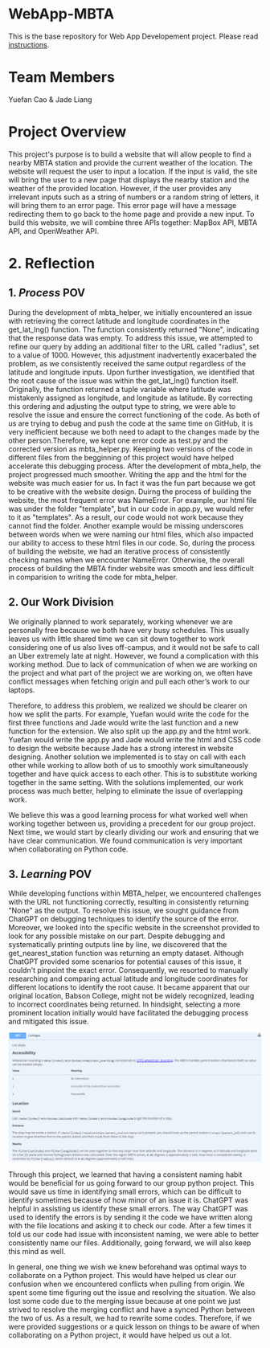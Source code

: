# WebApp-MBTA
 This is the base repository for Web App Developement project. Please read [instructions](instructions.md). 

# Team Members
Yuefan Cao & Jade Liang

# Project Overview
This project's purpose is to build a website that will allow people to find a nearby MBTA station and provide the current weather of the location. The website will request the user to input a location. If the input is valid, the site will bring the user to a new page that displays the nearby station and the weather of the provided location. However, if the user provides any irrelevant inputs such as a string of numbers or a random string of letters, it will bring them to an error page. This error page will have a message redirecting them to go back to the home page and provide a new input. To build this website, we will combine three APIs together: MapBox API, MBTA API, and OpenWeather API. 

# 2. Reflection
 ## 1. *Process* POV
During the development of mbta_helper, we initially encountered an issue with retrieving the correct latitude and longitude coordinates in the get_lat_lng() function. The function consistently returned "None", indicating that the response data was empty. To address this issue, we attempted to refine our query by adding an additional filter to the URL called "radius", set to a value of 1000. However, this adjustment inadvertently exacerbated the problem, as we consistently received the same output regardless of the latitude and longitude inputs. Upon further investigation, we identified that the root cause of the issue was within the get_lat_lng() function itself. Originally, the function returned a tuple variable where latitude was mistakenly assigned as longitude, and longitude as latitude. By correcting this ordering and adjusting the output type to string, we were able to resolve the issue and ensure the correct functioning of the code. As both of us are trying to debug and push the code at the same time on GitHub, it is very inefficient because we both need to adapt to the changes made by the other person.Therefore, we kept one error code as test.py and the corrected version as mbta_helper.py. Keeping two versions of the code in different files from the begginning of this project would have helped accelerate this debugging process. 
After the development of mbta_help, the project progressed much smoother. Writing the app and the html for the website was much easier for us. In fact it was the fun part because we got to be creative with the website design. Duirng the process of building the website, the most frequent error was NameError. For example, our html file was under the folder "template", but in our code in app.py, we would refer to it as "templates". As a result, our code would not work because they cannot find the folder. Another example would be missing underscores between words when we were naming our html files, which also impacted our ability to access to these html files in our code. So, during the process of building the website, we had an iterative process of consistently checking names when we encounter NameError. Otherwise, the overall process of building the MBTA finder website was smooth and less difficult in comparision to writing the code for mbta_helper.
 ## 2. Our Work Division
We originally planned to work separately, working whenever we are personally free because we both have very busy schedules. This usually leaves us with little shared time we can sit down together to work considering one of us also lives off-campus, and it would not be safe to call an Uber extremely late at night. However, we found a complication with this working method. Due to lack of communication of when we are working on the project and what part of the project we are working on, we often have conflict messages when fetching origin and pull each other’s work to our laptops.  

Therefore, to address this problem, we realized we should be clearer on how we split the parts. For example, Yuefan would write the code for the first three functions and Jade would write the last function and a new function for the extension. We also split up the app.py and the html work. Yuefan would write the app.py and Jade would write the html and CSS code to design the website because Jade has a strong interest in website designing. Another solution we implemented is to stay on call with each other while working to allow both of us to smoothly work simultaneously together and have quick access to each other. This is to substitute working together in the same setting. With the solutions implemented, our work process was much better, helping to eliminate the issue of overlapping work.  

We believe this was a good learning process for what worked well when working together between us, providing a precedent for our group project. Next time, we would start by clearly dividing our work and ensuring that we have clear communication. We found communication is very important when collaborating on Python code. 
## 3. *Learning* POV

While developing functions within MBTA_helper, we encountered challenges with the URL not functioning correctly, resulting in consistently returning "None" as the output. To resolve this issue, we sought guidance from ChatGPT on debugging techniques to identify the source of the error. Moreover, we looked into the specific website in the screenshot provided to look for any possible mistake on our part. Despite debugging and systematically printing outputs line by line, we discovered that the get_nearest_station function was returning an empty dataset. Although ChatGPT provided some scenarios for potential causes of this issue, it couldn't pinpoint the exact error. Consequently, we resorted to manually researching and comparing actual latitude and longitude coordinates for different locations to identify the root cause. It became apparent that our original location, Babson College, might not be widely recognized, leading to incorrect coordinates being returned. In hindsight, selecting a more prominent location initially would have facilitated the debugging process and mitigated this issue.

![alt text](image.png)

Through this project, we learned that having a consistent naming habit would be beneficial for us going forward to our group python project. This would save us time in identifying small errors, which can be difficult to identify sometimes because of how minor of an issue it is. ChatGPT was helpful in assisting us identify these small errors. The way ChatGPT was used to identify the errors is by sending it the code we have written along with the file locations and asking it to check our code. After a few times it told us our code had issue with inconsistent naming, we were able to better consistently name our files. Additionally, going forward, we will also keep this mind as well.  

In general, one thing we wish we knew beforehand was optimal ways to collaborate on a Python project. This would have helped us clear our confusion when we encountered conflicts when pulling from origin. We spent some time figuring out the issue and resolving the situation. We also lost some code due to the merging issue because at one point we just strived to resolve the merging conflict and have a synced Python between the two of us. As a result, we had to rewrite some codes. Therefore, if we were provided suggestions or a quick lesson on things to be aware of when collaborating on a Python project, it would have helped us out a lot.  
